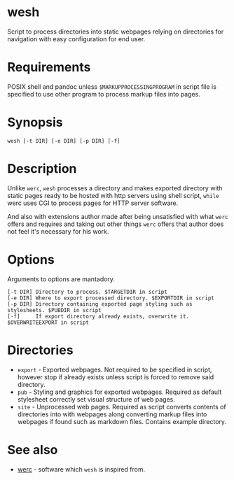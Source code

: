# wesh
Script to process directories into static webpages relying on directories for navigation with easy configuration for end user.

# Requirements
POSIX shell and pandoc unless `$MARKUPPROCESSINGPROGRAM` in script file is specified to use other program to process markup files into pages.

# Synopsis
```
wesh [-t DIR] [-e DIR] [-p DIR] [-f]
```

# Description
Unlike `werc`, `wesh` processes a directory and makes exported directory with static pages ready to be hosted with http servers using shell script, `while` werc uses CGI to process pages for HTTP server software.

And also with extensions author made after being unsatisfied with what `werc` offers and requires and taking out other things `werc` offers that author does not feel it's necessary for his work. 

# Options
Arguments to options are mantadory.
```
[-t DIR] Directory to process. $TARGETDIR in script
[-e DIR] Where to export processed directory. $EXPORTDIR in script
[-p DIR] Directory containing exported page styling such as stylesheets. $PUBDIR in script
[-f]     If export directory already exists, overwrite it. $OVERWRITEEXPORT in script
```

# Directories
* `export` - Exported webpages. Not required to be specified in script, however stop if already exists unless script is forced to remove said directory.
* `pub` - Styling and graphics for exported webpages. Required as default stylesheet correctly set visual structure of web pages.
* `site` - Unprocessed web pages. Required as script converts contents of directories into with webpages along converting markup files into webpages if found such as markdown files. Contains example directory.

# See also
* [werc](http://werc.cat-v.org/) - software which `wesh` is inspired from.
